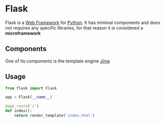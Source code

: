 # Flask
Flask is a [Web Framework](ST_Web-Framework) for [Python](../Week-6-Python/CS50x_Python.md). It has minimal components and does not requires any specific libraries, for that reason it is considered a **microframework**

## Components
One of its components is the template engine [Jinja](./CS50x_Jinja.md)

## Usage
```py
from flask import Flask

app = Flask(__name__)

@app.route('/')
def index():
    return render_template('index.html')
```
